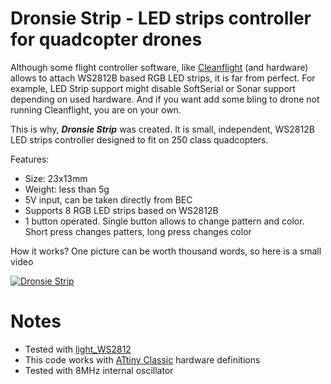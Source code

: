 # Dronsie Strip - LED strips controller for quadcopter drones

Although some flight controller software, like [Cleanflight](https://github.com/cleanflight/cleanflight) (and hardware) allows to attach WS2812B based RGB LED strips, it is far from perfect. For example, LED Strip support might disable SoftSerial or Sonar support depending on used hardware. And if you want add some bling to drone not running Cleanflight, you are on your own.

This is why, ***Dronsie Strip*** was created. It is small, independent, WS2812B LED strips controller designed to fit on 250 class quadcopters. 

Features:
* Size: 23x13mm
* Weight: less than 5g 
* 5V input, can be taken directly from BEC
* Supports 8 RGB LED strips based on WS2812B
* 1 button operated. Single button allows to change pattern and color. Short press changes patters, long press changes color

How it works? One picture can be worth thousand words, so here is a small video

[![Dronsie Strip](http://img.youtube.com/vi/arccMxGvTm0/0.jpg)](http://www.youtube.com/watch?v=arccMxGvTm0 "Dronsie Strip")

# Notes
* Tested with [light_WS2812](https://github.com/cpldcpu/light_ws2812) 
* This code works with [ATtiny Classic](https://github.com/SpenceKonde/ATTinyCore) hardware definitions
* Tested with 8MHz internal oscillator